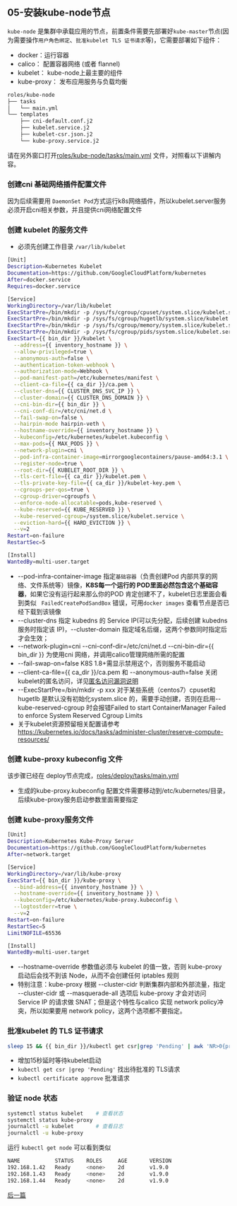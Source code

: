 ## 05-安装kube-node节点

`kube-node` 是集群中承载应用的节点，前置条件需要先部署好`kube-master`节点(因为需要操作`用户角色绑定`、`批准kubelet TLS 证书请求`等)，它需要部署如下组件：

+ docker：运行容器
+ calico： 配置容器网络 (或者 flannel)
+ kubelet： kube-node上最主要的组件
+ kube-proxy： 发布应用服务与负载均衡

``` bash
roles/kube-node
├── tasks
│   └── main.yml
└── templates
    ├── cni-default.conf.j2
    ├── kubelet.service.j2
    ├── kubelet-csr.json.j2
    └── kube-proxy.service.j2
```

请在另外窗口打开[roles/kube-node/tasks/main.yml](../../roles/kube-node/tasks/main.yml) 文件，对照看以下讲解内容。

### 创建cni 基础网络插件配置文件

因为后续需要用 `DaemonSet Pod`方式运行k8s网络插件，所以kubelet.server服务必须开启cni相关参数，并且提供cni网络配置文件

### 创建 kubelet 的服务文件

+ 必须先创建工作目录 `/var/lib/kubelet`

``` bash
[Unit]
Description=Kubernetes Kubelet
Documentation=https://github.com/GoogleCloudPlatform/kubernetes
After=docker.service
Requires=docker.service

[Service]
WorkingDirectory=/var/lib/kubelet
ExecStartPre=/bin/mkdir -p /sys/fs/cgroup/cpuset/system.slice/kubelet.service
ExecStartPre=/bin/mkdir -p /sys/fs/cgroup/hugetlb/system.slice/kubelet.service
ExecStartPre=/bin/mkdir -p /sys/fs/cgroup/memory/system.slice/kubelet.service
ExecStartPre=/bin/mkdir -p /sys/fs/cgroup/pids/system.slice/kubelet.service
ExecStart={{ bin_dir }}/kubelet \
  --address={{ inventory_hostname }} \
  --allow-privileged=true \
  --anonymous-auth=false \
  --authentication-token-webhook \
  --authorization-mode=Webhook \
  --pod-manifest-path=/etc/kubernetes/manifest \
  --client-ca-file={{ ca_dir }}/ca.pem \
  --cluster-dns={{ CLUSTER_DNS_SVC_IP }} \
  --cluster-domain={{ CLUSTER_DNS_DOMAIN }} \
  --cni-bin-dir={{ bin_dir }} \
  --cni-conf-dir=/etc/cni/net.d \
  --fail-swap-on=false \
  --hairpin-mode hairpin-veth \
  --hostname-override={{ inventory_hostname }} \
  --kubeconfig=/etc/kubernetes/kubelet.kubeconfig \
  --max-pods={{ MAX_PODS }} \
  --network-plugin=cni \
  --pod-infra-container-image=mirrorgooglecontainers/pause-amd64:3.1 \
  --register-node=true \
  --root-dir={{ KUBELET_ROOT_DIR }} \
  --tls-cert-file={{ ca_dir }}/kubelet.pem \
  --tls-private-key-file={{ ca_dir }}/kubelet-key.pem \
  --cgroups-per-qos=true \
  --cgroup-driver=cgroupfs \
  --enforce-node-allocatable=pods,kube-reserved \
  --kube-reserved={{ KUBE_RESERVED }} \
  --kube-reserved-cgroup=/system.slice/kubelet.service \
  --eviction-hard={{ HARD_EVICTION }} \
  --v=2
Restart=on-failure
RestartSec=5

[Install]
WantedBy=multi-user.target
```
+ --pod-infra-container-image 指定`基础容器`（负责创建Pod 内部共享的网络、文件系统等）镜像，**K8S每一个运行的 POD里面必然包含这个基础容器**，如果它没有运行起来那么你的POD 肯定创建不了，kubelet日志里面会看到类似 ` FailedCreatePodSandBox` 错误，可用`docker images` 查看节点是否已经下载到该镜像
+ --cluster-dns 指定 kubedns 的 Service IP(可以先分配，后续创建 kubedns 服务时指定该 IP)，--cluster-domain 指定域名后缀，这两个参数同时指定后才会生效；
+ --network-plugin=cni --cni-conf-dir=/etc/cni/net.d --cni-bin-dir={{ bin_dir }} 为使用cni 网络，并调用calico管理网络所需的配置
+ --fail-swap-on=false K8S 1.8+需显示禁用这个，否则服务不能启动
+ --client-ca-file={{ ca_dir }}/ca.pem 和 --anonymous-auth=false 关闭kubelet的匿名访问，详见[匿名访问漏洞说明](mixes/01.fix_kubelet_annoymous_access.md)
+ --ExecStartPre=/bin/mkdir -p xxx 对于某些系统（centos7）cpuset和hugetlb 是默认没有初始化system.slice 的，需要手动创建，否则在启用--kube-reserved-cgroup 时会报错Failed to start ContainerManager Failed to enforce System Reserved Cgroup Limits
+ 关于kubelet资源预留相关配置请参考 https://kubernetes.io/docs/tasks/administer-cluster/reserve-compute-resources/

### 创建 kube-proxy kubeconfig 文件

该步骤已经在 deploy节点完成，[roles/deploy/tasks/main.yml](../../roles/deploy/tasks/main.yml)

+ 生成的kube-proxy.kubeconfig 配置文件需要移动到/etc/kubernetes/目录，后续kube-proxy服务启动参数里面需要指定

### 创建 kube-proxy服务文件

``` bash
[Unit]
Description=Kubernetes Kube-Proxy Server
Documentation=https://github.com/GoogleCloudPlatform/kubernetes
After=network.target

[Service]
WorkingDirectory=/var/lib/kube-proxy
ExecStart={{ bin_dir }}/kube-proxy \
  --bind-address={{ inventory_hostname }} \
  --hostname-override={{ inventory_hostname }} \
  --kubeconfig=/etc/kubernetes/kube-proxy.kubeconfig \
  --logtostderr=true \
  --v=2
Restart=on-failure
RestartSec=5
LimitNOFILE=65536

[Install]
WantedBy=multi-user.target
```

+ --hostname-override 参数值必须与 kubelet 的值一致，否则 kube-proxy 启动后会找不到该 Node，从而不会创建任何 iptables 规则
+ 特别注意：kube-proxy 根据 --cluster-cidr 判断集群内部和外部流量，指定 --cluster-cidr 或 --masquerade-all 选项后 kube-proxy 才会对访问 Service IP 的请求做 SNAT；但是这个特性与calico 实现 network policy冲突，所以如果要用 network policy，这两个选项都不要指定。

### 批准kubelet 的 TLS 证书请求

``` bash
sleep 15 && {{ bin_dir }}/kubectl get csr|grep 'Pending' | awk 'NR>0{print $1}'| xargs {{ bin_dir }}/kubectl certificate approve
```
+ 增加15秒延时等待kubelet启动
+ `kubectl get csr |grep 'Pending'` 找出待批准的 TLS请求
+ `kubectl certificate approve` 批准请求

### 验证 node 状态

``` bash
systemctl status kubelet	# 查看状态
systemctl status kube-proxy
journalctl -u kubelet		# 查看日志
journalctl -u kube-proxy 
```
运行 `kubectl get node` 可以看到类似

``` bash
NAME           STATUS    ROLES     AGE       VERSION
192.168.1.42   Ready     <none>    2d        v1.9.0
192.168.1.43   Ready     <none>    2d        v1.9.0
192.168.1.44   Ready     <none>    2d        v1.9.0
```


[后一篇](06-install_network_plugin.md)
